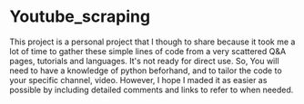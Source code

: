 # Youtube_scraping

This project is a personal project that I though to share because it took me a lot of time to gather these simple lines of code from a very scattered Q&A pages, tutorials and languages. 
It's not ready for direct use. So, You will need to have a knowledge of python beforhand, and to tailor the code to your specific channel, video. However, I hope I maded it as easier as possible by including detailed comments and links to refer to when needed. 
